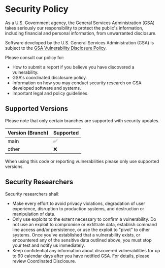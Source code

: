# Security Policy

As a U.S. Government agency, the General Services Administration (GSA) takes
seriously our responsibility to protect the public's information, including
financial and personal information, from unwarranted disclosure.

Software developed by the U.S. General Services Administration (GSA)
is subject to the [GSA Vulnerability Disclosure Policy](https://www.gsa.gov/vulnerability-disclosure-policy).

Please consult our policy for:
* How to submit a report if you believe you have discovered a vulnerability.
* GSA's coordinated disclosure policy.
* Information on how you may conduct security research on GSA developed
  software and systems.
* Important legal and policy guidelines.

## Supported Versions

Please note that only certain branches are supported with security updates.

| Version (Branch) | Supported          |
|------------------|--------------------|
| main             | :white_check_mark: |
| other            | :x:                |

When using this code or reporting vulnerabilities please only use supported
versions.

## Security Researchers

Security researchers shall:

* Make every effort to avoid privacy violations, degradation of user experience, disruption to production systems, and destruction or manipulation of data.
* Only use exploits to the extent necessary to confirm a vulnerability. Do not use an exploit to compromise or exfiltrate data, establish command line access and/or persistence, or use the exploit to "pivot" to other systems. Once you've established that a vulnerability exists, or encountered any of the sensitive data outlined above, you must stop your test and notify us immediately.
* Keep confidential any information about discovered vulnerabilities for up to 90 calendar days after you have notified GSA. For details, please review Coordinated Disclosure. 
